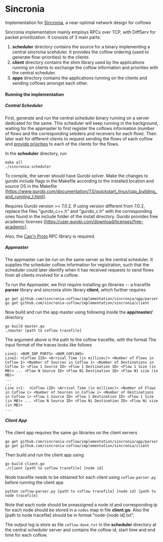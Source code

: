 # Sincronia

Implementation for [Sincronia](https://dl.acm.org/citation.cfm?id=3230569), a near-optimal network design for coflows

Sincronia implementation mainly employs RPCs over TCP, with DiffServ for packet prioritization. It consists of 3 main parts: 

1. **scheduler** directory contains the source for a binary implementing a central sincronia scehduler. It provides the coflow ordering (used to generate flow-priorities) to the clients.  
2. **client** directory contains the shim library used by the applications running on clients to exchange the coflow information and priorities with the central scheduler.
3. **apps** directory contains the applications running on the clients and sending coflows amongst each other.

#### Running the implementation

##### Central Scheduler

First, generate and run the central scheduler binary running on a server dedicated for the same. This scheduler will keep running in the background, waiting for the appmaster to first register the coflows information (number of flows and the corresponding sebders and receivers for each flow). Then later wait for different clients to request sending the flows of each coflow and [provide priorities](https://dl.acm.org/citation.cfm?id=3230569) to each of the clients for the flows. 

In the **scheduler** directory, run

```
make all
./sincronia-scheduler
```

To compile, the server should have Gurobi solver. Make the changes to gurobi include flags in the Makefile according to the installed location and source OS in the Makefile [https://www.gurobi.com/documentation/7.0/quickstart_linux/cpp_building_and_running_t.html].

Requires Gurobi version >= 7.0.2. If using version different from 7.0.2, replace the files "gurobi_c++.h" and "gurobi_c.h" with the corresponding ones found in the include folder of the install directory. Gurobi provides free academic licenses [https://user.gurobi.com/download/licenses/free-academic].

Also, the [Cap'n Proto](https://capnproto.org/install.html) RPC library is required.

##### Appmaster

The appmaster can be run on the same server as the central scheduler. It supplies the scheduler coflow information for registration, such that the scheduler could later identify when it has received requests to send flows from all clients involved for a coflow. 

To run the Appmaster, we first require installing go libraries -- a tracefile **parser** library and sincronia shim library **client**, which further requires 

```
go get github.com/sincronia-coflow/implementation/sincronia/app/parser
go get github.com/sincronia-coflow/implementation/sincronia/client
```

Now build and run the app master using following inside the **app/master/** directory
```
go build master.go
./master [path to coflow tracefile]
```

The argument above is the path to the coflow tracefile, with the format
The input format of the traces looks like follows

```
Line1: <NUM_INP_PORTS> <NUM_COFLOWS>
Line2: <Coflow 1ID> <Arrival Time (in millisec)> <Number of Flows in Coflow 1> <Number of Sources in Coflow 1> <Number of Destinations in Coflow 1> <Flow 1 Source ID> <Flow 1 Destination ID> <Flow 1 Size (in MB)> ... <Flow N Source ID> <Flow N1 Destination ID> <Flow N1 size (in MB)>
...
...
Line i+1:  <Coflow iID> <Arrival Time (in millisec)> <Number of Flows in Coflow i> <Number of Sources in Coflow i> <Number of Destinations in Coflow i> <Flow 1 Source ID> <Flow 1 Destination ID> <Flow 1 Size (in MB)> ... <Flow N Source ID> <Flow Ni Destination ID> <Flow Ni size (in MB)>
...
```

##### Client App

The client app requires the same go libraries on the client servers
```
go get github.com/sincronia-coflow/implementation/sincronia/app/parser
go get github.com/sincronia-coflow/implementation/sincronia/client
```

Then build and run the client app using
```
go build client.go
./client [path to coflow tracefile] [node id]
```

Node tracefile needs to be obtained for each client using `coflow-parser.py` before running the client app
```
python coflow-parser.py [path to coflow tracefile] [node id] [path to node tracefile]
```

Note that each node should be preassigned a node id and corresponding ip for each node should be stored in a `nodes` map in file **client.go**. Also the [path to node tracefile] should be in format "node-[node id].txt".

The output log is store as file `coflow-done.txt` in the **scheduler** directory at the central scheduler server and contains the coflow id, start time and end time for each coflow.
